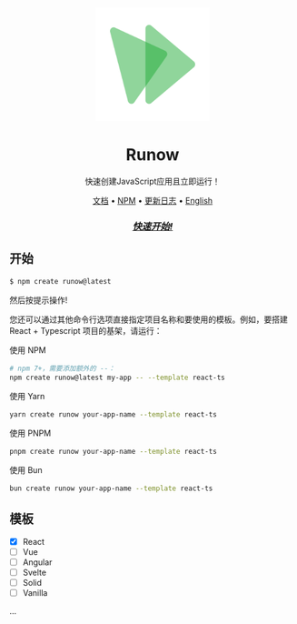 <div align="center">
  <a href="https://runow.dev/"><img src="https://github.com/runowjs/.github/blob/main/logo.svg" alt="Runow logo" width="200"></a>

# Runow

快速创建JavaScript应用且立即运行！

[文档](https://runow.dev/) •
[NPM](https://www.npmjs.com/package/create-runow) •
[更新日志](https://github.com/runowjs/runow/blob/main/CHANGELOG.md) •
[English](https://github.com/runowjs/runow/blob/main/README.md)

### [_快速开始!_](https://runow.dev/guide/getting-started)
</div>


## 开始

```bash
$ npm create runow@latest
```

然后按提示操作!

您还可以通过其他命令行选项直接指定项目名称和要使用的模板。例如，要搭建 React + Typescript 项目的基架，请运行：

使用 NPM
```bash
# npm 7+，需要添加额外的 --：
npm create runow@latest my-app -- --template react-ts
```

使用 Yarn
```bash
yarn create runow your-app-name --template react-ts
```

使用 PNPM
```bash
pnpm create runow your-app-name --template react-ts
```

使用 Bun
```bash
bun create runow your-app-name --template react-ts
```

## 模板

- [x] React
- [ ] Vue
- [ ] Angular
- [ ] Svelte
- [ ] Solid
- [ ] Vanilla

...